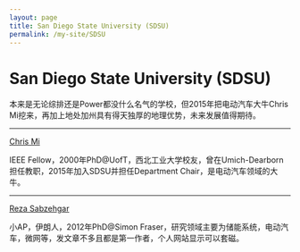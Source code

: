 ```yaml
---
layout: page
title: San Diego State University (SDSU)
permalink: /my-site/SDSU
---
```

# San Diego State University (SDSU)

本来是无论综排还是Power都没什么名气的学校，但2015年把电动汽车大牛Chris Mi挖来，再加上地处加州具有得天独厚的地理优势，未来发展值得期待。

---

[Chris Mi](https://chrismi.sdsu.edu/)

IEEE Fellow，2000年PhD@UofT，西北工业大学校友，曾在Umich-Dearborn担任教职，2015年加入SDSU并担任Department Chair，是电动汽车领域的大牛。

---

[Reza Sabzehgar](http://engineering.sdsu.edu/sabzehga/)

小AP，伊朗人，2012年PhD@Simon Fraser，研究领域主要为储能系统，电动汽车，微网等，发文章不多且都是第一作者，个人网站显示可以套磁。
